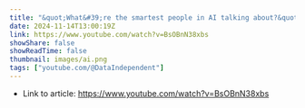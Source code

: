 ```yaml
---
title: "&quot;What&#39;re the smartest people in AI talking about?&quot;"
date: 2024-11-14T13:00:19Z
link: https://www.youtube.com/watch?v=BsOBnN38xbs
showShare: false
showReadTime: false
thumbnail: images/ai.png
tags: ["youtube.com/@DataIndependent"]
---
```



- Link to article: https://www.youtube.com/watch?v=BsOBnN38xbs